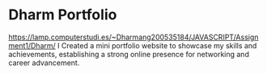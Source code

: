 # Dharm Portfolio 
https://lamp.computerstudi.es/~Dharmang200535184/JAVASCRIPT/Assignment1/Dharm/
I Created a mini portfolio website to showcase my skills and achievements, establishing a strong online presence for networking and career advancement.
